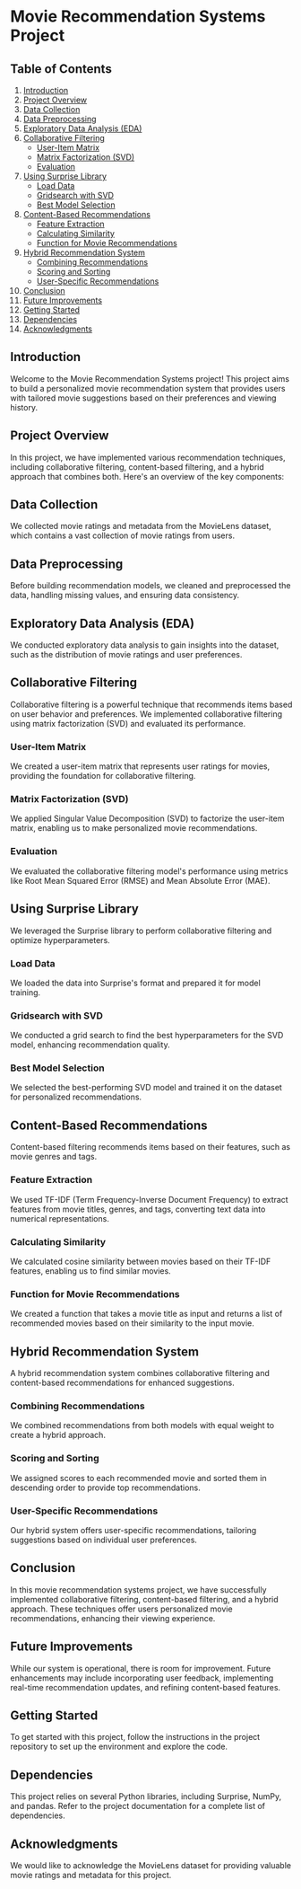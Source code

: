 # Movie Recommendation Systems Project

## Table of Contents

1. [Introduction](#introduction)
2. [Project Overview](#project-overview)
3. [Data Collection](#data-collection)
4. [Data Preprocessing](#data-preprocessing)
5. [Exploratory Data Analysis (EDA)](#exploratory-data-analysis-eda)
6. [Collaborative Filtering](#collaborative-filtering)
   - [User-Item Matrix](#user-item-matrix)
   - [Matrix Factorization (SVD)](#matrix-factorization-svd)
   - [Evaluation](#evaluation)
7. [Using Surprise Library](#using-surprise)
   - [Load Data](#load-data)
   - [Gridsearch with SVD](#gridsearch-with-svd)
   - [Best Model Selection](#best-model-selection)
8. [Content-Based Recommendations](#content-based)
   - [Feature Extraction](#feature-extraction)
   - [Calculating Similarity](#calculating-similarity)
   - [Function for Movie Recommendations](#function-for-movie-recommendations)
9. [Hybrid Recommendation System](#hybrid)
   - [Combining Recommendations](#combining-recommendations)
   - [Scoring and Sorting](#scoring-and-sorting)
   - [User-Specific Recommendations](#user-specific)
10. [Conclusion](#conclusion)
11. [Future Improvements](#future-improvements)
12. [Getting Started](#getting-started)
13. [Dependencies](#dependencies)
14. [Acknowledgments](#acknowledgments)

## Introduction

Welcome to the Movie Recommendation Systems project! This project aims to build a personalized movie recommendation system that provides users with tailored movie suggestions based on their preferences and viewing history.

## Project Overview

In this project, we have implemented various recommendation techniques, including collaborative filtering, content-based filtering, and a hybrid approach that combines both. Here's an overview of the key components:

## Data Collection

We collected movie ratings and metadata from the MovieLens dataset, which contains a vast collection of movie ratings from users.

## Data Preprocessing

Before building recommendation models, we cleaned and preprocessed the data, handling missing values, and ensuring data consistency.

## Exploratory Data Analysis (EDA)

We conducted exploratory data analysis to gain insights into the dataset, such as the distribution of movie ratings and user preferences.

## Collaborative Filtering

Collaborative filtering is a powerful technique that recommends items based on user behavior and preferences. We implemented collaborative filtering using matrix factorization (SVD) and evaluated its performance.

### User-Item Matrix

We created a user-item matrix that represents user ratings for movies, providing the foundation for collaborative filtering.

### Matrix Factorization (SVD)

We applied Singular Value Decomposition (SVD) to factorize the user-item matrix, enabling us to make personalized movie recommendations.

### Evaluation

We evaluated the collaborative filtering model's performance using metrics like Root Mean Squared Error (RMSE) and Mean Absolute Error (MAE).

## Using Surprise Library

We leveraged the Surprise library to perform collaborative filtering and optimize hyperparameters.

### Load Data

We loaded the data into Surprise's format and prepared it for model training.

### Gridsearch with SVD

We conducted a grid search to find the best hyperparameters for the SVD model, enhancing recommendation quality.

### Best Model Selection

We selected the best-performing SVD model and trained it on the dataset for personalized recommendations.

## Content-Based Recommendations

Content-based filtering recommends items based on their features, such as movie genres and tags.

### Feature Extraction

We used TF-IDF (Term Frequency-Inverse Document Frequency) to extract features from movie titles, genres, and tags, converting text data into numerical representations.

### Calculating Similarity

We calculated cosine similarity between movies based on their TF-IDF features, enabling us to find similar movies.

### Function for Movie Recommendations

We created a function that takes a movie title as input and returns a list of recommended movies based on their similarity to the input movie.

## Hybrid Recommendation System

A hybrid recommendation system combines collaborative filtering and content-based recommendations for enhanced suggestions.

### Combining Recommendations

We combined recommendations from both models with equal weight to create a hybrid approach.

### Scoring and Sorting

We assigned scores to each recommended movie and sorted them in descending order to provide top recommendations.

### User-Specific Recommendations

Our hybrid system offers user-specific recommendations, tailoring suggestions based on individual user preferences.

## Conclusion

In this movie recommendation systems project, we have successfully implemented collaborative filtering, content-based filtering, and a hybrid approach. These techniques offer users personalized movie recommendations, enhancing their viewing experience.

## Future Improvements

While our system is operational, there is room for improvement. Future enhancements may include incorporating user feedback, implementing real-time recommendation updates, and refining content-based features.

## Getting Started

To get started with this project, follow the instructions in the project repository to set up the environment and explore the code.

## Dependencies

This project relies on several Python libraries, including Surprise, NumPy, and pandas. Refer to the project documentation for a complete list of dependencies.

## Acknowledgments

We would like to acknowledge the MovieLens dataset for providing valuable movie ratings and metadata for this project.
